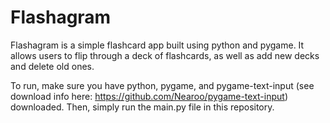 # Flashagram

Flashagram is a simple flashcard app built using python and pygame. It allows users to flip through a deck of flashcards, as well as add new decks and delete old ones.

To run, make sure you have python, pygame, and pygame-text-input (see download info here: https://github.com/Nearoo/pygame-text-input) downloaded. Then, simply run the main.py file in this repository.
